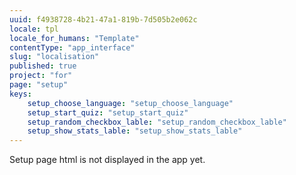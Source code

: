 ```yaml
---
uuid: f4938728-4b21-47a1-819b-7d505b2e062c
locale: tpl
locale_for_humans: "Template"
contentType: "app_interface"
slug: "localisation"
published: true
project: "for"
page: "setup"
keys:
    setup_choose_language: "setup_choose_language"
    setup_start_quiz: "setup_start_quiz"
    setup_random_checkbox_lable: "setup_random_checkbox_lable"
    setup_show_stats_lable: "setup_show_stats_lable"
---
```

Setup page html is not displayed in the app yet.